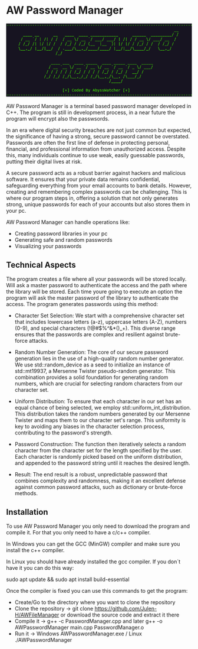 # AW Password Manager

<img src="Banner/banner.png">

AW Password Manager is a terminal based password manager developed in C++. The program is still in development process, in a near future the program will encrypt also the passwsords.

In an era where digital security breaches are not just common but expected, the significance of having a strong, secure password cannot be overstated. Passwords are often the first line of defense in protecting personal, financial, and professional information from unauthorized access. Despite this, many individuals continue to use weak, easily guessable passwords, putting their digital lives at risk.

A secure password acts as a robust barrier against hackers and malicious software. It ensures that your private data remains confidential, safeguarding everything from your email accounts to bank details. However, creating and remembering complex passwords can be challenging. This is where our program steps in, offering a solution that not only generates strong, unique passwords for each of your accounts but also stores them in your pc.

AW Password Manager can handle operations like:
- Creating password libraries in your pc
- Generating safe and random passwords
- Visualizing your passwords

## Technical Aspects

The program creates a file where all your passwords will be stored locally. Will ask a master password to authenticate the access and the path where the library will be stored. Each time youre going to execute an option the program will ask the master password of the library to authenticate the access. The program generates passwords using this method:
- Character Set Selection: We start with a comprehensive character set that includes lowercase letters (a-z), uppercase letters (A-Z), numbers (0-9), and special characters (!@#$%^&*()_+). This diverse range ensures that the passwords are complex and resilient against brute-force attacks.

- Random Number Generation: The core of our secure password generation lies in the use of a high-quality random number generator. We use std::random_device as a seed to initialize an instance of std::mt19937, a Mersenne Twister pseudo-random generator. This combination provides a solid foundation for generating random numbers, which are crucial for selecting random characters from our character set.

- Uniform Distribution: To ensure that each character in our set has an equal chance of being selected, we employ std::uniform_int_distribution. This distribution takes the random numbers generated by our Mersenne Twister and maps them to our character set's range. This uniformity is key to avoiding any biases in the character selection process, contributing to the password's strength.

- Password Construction: The function then iteratively selects a random character from the character set for the length specified by the user. Each character is randomly picked based on the uniform distribution, and appended to the password string until it reaches the desired length.

- Result: The end result is a robust, unpredictable password that combines complexity and randomness, making it an excellent defense against common password attacks, such as dictionary or brute-force methods.

## Installation

To use AW Password Manager you only need to download the program and compile it. For that you only need to have a c/c++ compiler.

In Windows you can get the GCC (MinGW) compiler and make sure you install the c++ compiler.

In Linux you should have already installed the gcc compiler. If you don´t have it you can do this way:

sudo apt update && sudo apt install build-essential

Once the compiler is fixed you can use this commands to get the program:

- Create/Go to the directory where you want to clone the repository
- Clone the repository -> git clone https://github.com/Julen-H/AWFileManager or download the source code and extract it there
- Compile it -> g++ -c PasswordManager.cpp and later g++ -o AWPasswordManager main.cpp PasswordManager.o
- Run it -> Windows AWPasswordManager.exe / Linux ./AWPasswordManager


